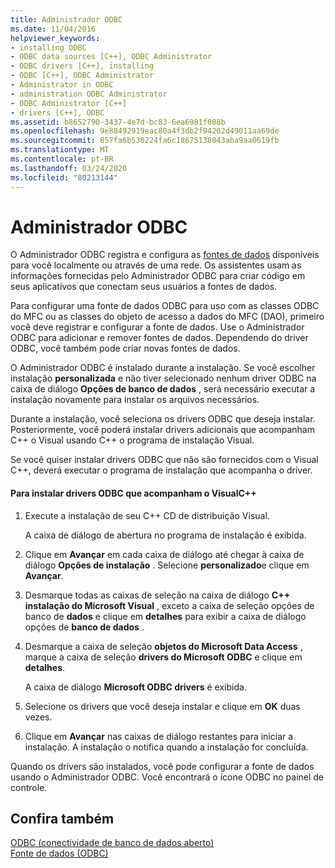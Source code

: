 ```yaml
---
title: Administrador ODBC
ms.date: 11/04/2016
helpviewer_keywords:
- installing ODBC
- ODBC data sources [C++], ODBC Administrator
- ODBC drivers [C++], installing
- ODBC [C++], ODBC Administrator
- Administrator in ODBC
- administration ODBC Administrator
- ODBC Administrator [C++]
- drivers [C++], ODBC
ms.assetid: b8652790-3437-4e7d-bc83-6ea6981f008b
ms.openlocfilehash: 9e88492919eac80a4f3db2f94202d49011aa69de
ms.sourcegitcommit: 857fa6b530224fa6c18675138043aba9aa0619fb
ms.translationtype: MT
ms.contentlocale: pt-BR
ms.lasthandoff: 03/24/2020
ms.locfileid: "80213144"
---
```

# <a name="odbc-administrator"></a>Administrador ODBC

O Administrador ODBC registra e configura as [fontes de dados](../../data/odbc/data-source-odbc.md) disponíveis para você localmente ou através de uma rede. Os assistentes usam as informações fornecidas pelo Administrador ODBC para criar código em seus aplicativos que conectam seus usuários a fontes de dados.

Para configurar uma fonte de dados ODBC para uso com as classes ODBC do MFC ou as classes do objeto de acesso a dados do MFC (DAO), primeiro você deve registrar e configurar a fonte de dados. Use o Administrador ODBC para adicionar e remover fontes de dados. Dependendo do driver ODBC, você também pode criar novas fontes de dados.

O Administrador ODBC é instalado durante a instalação. Se você escolher instalação **personalizada** e não tiver selecionado nenhum driver ODBC na caixa de diálogo **Opções de banco de dados** , será necessário executar a instalação novamente para instalar os arquivos necessários.

Durante a instalação, você seleciona os drivers ODBC que deseja instalar. Posteriormente, você poderá instalar drivers adicionais que acompanham C++ o Visual usando C++ o programa de instalação Visual.

Se você quiser instalar drivers ODBC que não são fornecidos com o Visual C++, deverá executar o programa de instalação que acompanha o driver.

#### <a name="to-install-odbc-drivers-that-ship-with-visual-c"></a>Para instalar drivers ODBC que acompanham o VisualC++

1. Execute a instalação de seu C++ CD de distribuição Visual.

   A caixa de diálogo de abertura no programa de instalação é exibida.

1. Clique em **Avançar** em cada caixa de diálogo até chegar à caixa de diálogo **Opções de instalação** . Selecione **personalizado**e clique em **Avançar**.

1. Desmarque todas as caixas de seleção na caixa de diálogo  **C++ instalação do Microsoft Visual** , exceto a caixa de seleção opções de banco de **dados** e clique em **detalhes** para exibir a caixa de diálogo opções de **banco de dados** .

1. Desmarque a caixa de seleção **objetos do Microsoft Data Access** , marque a caixa de seleção **drivers do Microsoft ODBC** e clique em **detalhes**.

   A caixa de diálogo **Microsoft ODBC drivers** é exibida.

1. Selecione os drivers que você deseja instalar e clique em **OK** duas vezes.

1. Clique em **Avançar** nas caixas de diálogo restantes para iniciar a instalação. A instalação o notifica quando a instalação for concluída.

Quando os drivers são instalados, você pode configurar a fonte de dados usando o Administrador ODBC. Você encontrará o ícone ODBC no painel de controle.

## <a name="see-also"></a>Confira também

[ODBC (conectividade de banco de dados aberto)](../../data/odbc/open-database-connectivity-odbc.md)<br/>
[Fonte de dados (ODBC)](../../data/odbc/data-source-odbc.md)

